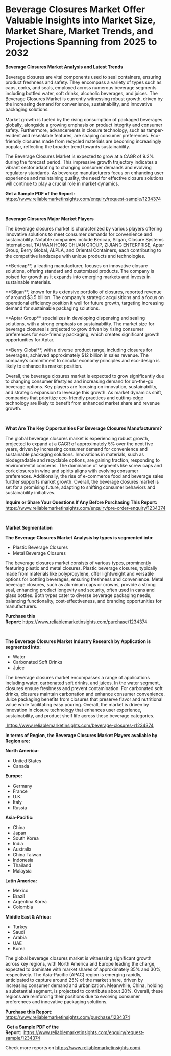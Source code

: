 <p><h1>Beverage Closures Market Offer Valuable Insights into Market Size, Market Share, Market Trends, and Projections Spanning from 2025 to 2032</h1></p><p><strong>Beverage Closures Market Analysis and Latest Trends</strong></p>
<p><p>Beverage closures are vital components used to seal containers, ensuring product freshness and safety. They encompass a variety of types such as caps, corks, and seals, employed across numerous beverage segments including bottled water, soft drinks, alcoholic beverages, and juices. The Beverage Closures Market is currently witnessing robust growth, driven by the increasing demand for convenience, sustainability, and innovative packaging solutions.</p><p>Market growth is fueled by the rising consumption of packaged beverages globally, alongside a growing emphasis on product integrity and consumer safety. Furthermore, advancements in closure technology, such as tamper-evident and resealable features, are shaping consumer preferences. Eco-friendly closures made from recycled materials are becoming increasingly popular, reflecting the broader trend towards sustainability.</p><p>The Beverage Closures Market is expected to grow at a CAGR of 9.2% during the forecast period. This impressive growth trajectory indicates a vibrant sector adapting to changing consumer demands and evolving regulatory standards. As beverage manufacturers focus on enhancing user experience and maintaining quality, the need for effective closure solutions will continue to play a crucial role in market dynamics.</p></p>
<p><strong>Get a Sample PDF of the Report:&nbsp;</strong> <a href="https://www.reliablemarketinsights.com/enquiry/request-sample/1234374?utm_campaign=1894&utm_medium=2&utm_source=Github&utm_content=ia&utm_term=08032025&utm_id=beverage-closures">https://www.reliablemarketinsights.com/enquiry/request-sample/1234374</a></p>
<p>&nbsp;</p>
<p><strong>Beverage Closures Major Market Players</strong></p>
<p><p>The beverage closures market is characterized by various players offering innovative solutions to meet consumer demands for convenience and sustainability. Notable companies include Bericap, Silgan, Closure Systems International, TAI WAN HONG CHUAN GROUP, ZIJIANG ENTERPRISE, Aptar Group, Berry Global, ALPLA, and Oriental Containers, each contributing to the competitive landscape with unique products and technologies.</p><p>**Bericap**, a leading manufacturer, focuses on innovative closure solutions, offering standard and customized products. The company is poised for growth as it expands into emerging markets and invests in sustainable materials. </p><p>**Silgan**, known for its extensive portfolio of closures, reported revenue of around $3.5 billion. The company's strategic acquisitions and a focus on operational efficiency position it well for future growth, targeting increasing demand for sustainable packaging solutions.</p><p>**Aptar Group** specializes in developing dispensing and sealing solutions, with a strong emphasis on sustainability. The market size for beverage closures is projected to grow driven by rising consumer preferences for eco-friendly packaging, which creates significant growth opportunities for Aptar.</p><p>**Berry Global**, with a diverse product range, including closures for beverages, achieved approximately $12 billion in sales revenue. The company’s commitment to circular economy principles and eco-design is likely to enhance its market position.</p><p>Overall, the beverage closures market is expected to grow significantly due to changing consumer lifestyles and increasing demand for on-the-go beverage options. Key players are focusing on innovation, sustainability, and strategic expansion to leverage this growth. As market dynamics shift, companies that prioritize eco-friendly practices and cutting-edge technology are likely to benefit from enhanced market share and revenue growth.</p></p>
<p>&nbsp;</p>
<p><strong>What Are The Key Opportunities For Beverage Closures Manufacturers?</strong></p>
<p><p>The global beverage closures market is experiencing robust growth, projected to expand at a CAGR of approximately 5% over the next five years, driven by increasing consumer demand for convenience and sustainable packaging solutions. Innovations in materials, such as biodegradable and recyclable options, are gaining traction, responding to environmental concerns. The dominance of segments like screw caps and cork closures in wine and spirits aligns with evolving consumer preferences. Additionally, the rise of e-commerce food and beverage sales further supports market growth. Overall, the beverage closures market is set for a promising future, adapting to shifting consumer behaviors and sustainability initiatives.</p></p>
<p><strong>Inquire or Share Your Questions If Any Before Purchasing This Report:</strong> <a href="https://www.reliablemarketinsights.com/enquiry/pre-order-enquiry/1234374?utm_campaign=1894&utm_medium=2&utm_source=Github&utm_content=ia&utm_term=08032025&utm_id=beverage-closures">https://www.reliablemarketinsights.com/enquiry/pre-order-enquiry/1234374</a></p>
<p>&nbsp;</p>
<p><strong>Market Segmentation</strong></p>
<p><strong>The Beverage Closures Market Analysis by types is segmented into:</strong></p>
<p><ul><li>Plastic Beverage Closures</li><li>Metal Beverage Closures</li></ul></p>
<p><p>The beverage closures market consists of various types, prominently featuring plastic and metal closures. Plastic beverage closures, typically made from materials like polypropylene, offer lightweight and versatile options for bottling beverages, ensuring freshness and convenience. Metal beverage closures, such as aluminum caps or crowns, provide a strong seal, enhancing product longevity and security, often used in cans and glass bottles. Both types cater to diverse beverage packaging needs, balancing functionality, cost-effectiveness, and branding opportunities for manufacturers.</p></p>
<p><strong>Purchase this Report:&nbsp;</strong><a href="https://www.reliablemarketinsights.com/purchase/1234374?utm_campaign=1894&utm_medium=2&utm_source=Github&utm_content=ia&utm_term=08032025&utm_id=beverage-closures">https://www.reliablemarketinsights.com/purchase/1234374</a></p>
<p>&nbsp;</p>
<p><strong>The Beverage Closures Market Industry Research by Application is segmented into:</strong></p>
<p><ul><li>Water</li><li>Carbonated Soft Drinks</li><li>Juice</li></ul></p>
<p><p>The beverage closures market encompasses a range of applications including water, carbonated soft drinks, and juices. In the water segment, closures ensure freshness and prevent contamination. For carbonated soft drinks, closures maintain carbonation and enhance consumer convenience. Juice packaging benefits from closures that preserve flavor and nutritional value while facilitating easy pouring. Overall, the market is driven by innovation in closure technology that enhances user experience, sustainability, and product shelf life across these beverage categories.</p></p>
<p><a href="https://www.reliablemarketinsights.com/beverage-closures-r1234374?utm_campaign=1894&utm_medium=2&utm_source=Github&utm_content=ia&utm_term=08032025&utm_id=beverage-closures">&nbsp;https://www.reliablemarketinsights.com/beverage-closures-r1234374</a></p>
<p><strong>In terms of Region, the Beverage Closures Market Players available by Region are:</strong></p>
<p>
    <p> <strong> North America: </strong>
        <ul>
            <li>United States</li>
            <li>Canada</li>
        </ul>
        </p> 
    <p> <strong> Europe: </strong>
        <ul>
            <li>Germany</li>
            <li>France</li>
            <li>U.K.</li>
            <li>Italy</li>
            <li>Russia</li>
        </ul>
        </p> 
    <p> <strong> Asia-Pacific: </strong>
        <ul>
            <li>China</li>
            <li>Japan</li>
            <li>South Korea</li>
            <li>India</li>
            <li>Australia</li>
            <li>China Taiwan</li>
            <li>Indonesia</li>
            <li>Thailand</li>
            <li>Malaysia</li>
        </ul>
        </p> 
    <p> <strong> Latin America: </strong>
        <ul>
            <li>Mexico</li>
            <li>Brazil</li>
            <li>Argentina Korea</li>
            <li>Colombia</li>
        </ul>
        </p> 
    <p> <strong> Middle East & Africa: </strong>
        <ul>
            <li>Turkey</li>
            <li>Saudi</li>
            <li>Arabia</li>
            <li>UAE</li>
            <li>Korea</li>
        </ul>
    </p>
    </p>
<p><p>The global beverage closures market is witnessing significant growth across key regions, with North America and Europe leading the charge, expected to dominate with market shares of approximately 35% and 30%, respectively. The Asia-Pacific (APAC) region is emerging rapidly, anticipated to capture around 25% of the market share, driven by increasing consumer demand and urbanization. Meanwhile, China, holding a substantial segment, is projected to contribute about 20%. Overall, these regions are reinforcing their positions due to evolving consumer preferences and innovative packaging solutions.</p></p>
<p><strong>Purchase this Report: </strong><a href="https://www.reliablemarketinsights.com/purchase/1234374?utm_campaign=1894&utm_medium=2&utm_source=Github&utm_content=ia&utm_term=08032025&utm_id=beverage-closures">https://www.reliablemarketinsights.com/purchase/1234374</a></p>
<p>&nbsp;<strong>Get a Sample PDF of the Report:&nbsp;&nbsp;</strong><a href="https://www.reliablemarketinsights.com/enquiry/request-sample/1234374?utm_campaign=1894&utm_medium=2&utm_source=Github&utm_content=ia&utm_term=08032025&utm_id=beverage-closures">https://www.reliablemarketinsights.com/enquiry/request-sample/1234374</a></p>
<p><strong></strong></p>
<p>Check more reports on <a href="https://www.reliablemarketinsights.com/?utm_campaign=1894&utm_medium=2&utm_source=Github&utm_content=ia&utm_term=08032025&utm_id=beverage-closures">https://www.reliablemarketinsights.com/</a></p>
